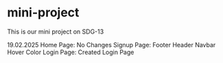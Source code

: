 # mini-project
This is our mini project on SDG-13

19.02.2025
Home Page:
    No Changes
Signup Page:
    Footer
    Header Navbar Hover Color
Login Page:
    Created Login Page
